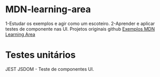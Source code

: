# MDN-learning-area

1-Estudar os exemplos e agir como um escoteiro.
2-Aprender e aplicar testes de componente nas UI.
Projetos originais github [Exemplos MDN Learning Area](https://github.com/mdn/learning-area)

# Testes unitários
JEST
JSDOM - Teste de componentes UI.